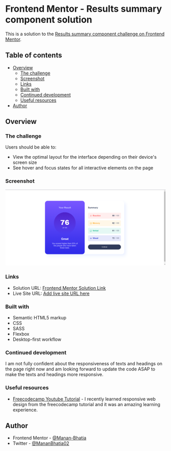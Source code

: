 # Frontend Mentor - Results summary component solution

This is a solution to the [Results summary component challenge on Frontend Mentor](https://www.frontendmentor.io/challenges/results-summary-component-CE_K6s0maV).

## Table of contents

- [Overview](#overview)
  - [The challenge](#the-challenge)
  - [Screenshot](#screenshot)
  - [Links](#links)
  - [Built with](#built-with)
  - [Continued development](#continued-development)
  - [Useful resources](#useful-resources)
- [Author](#author)


## Overview

### The challenge

Users should be able to:

- View the optimal layout for the interface depending on their device's screen size
- See hover and focus states for all interactive elements on the page

### Screenshot

![](./assets/images/ss1.png)

### Links

- Solution URL: [Frontend Mentor Solution Link](https://www.frontendmentor.io/solutions/responsive-results-summary-component-I_2J3Mp3XX)
- Live Site URL: [Add live site URL here](https://results-summary-component07.netlify.app/)

### Built with

- Semantic HTML5 markup
- CSS
- SASS
- Flexbox
- Desktop-first workflow



### Continued development

I am not fully confident about the responsiveness of texts and headings on the page right now and am looking forward to update the code ASAP to make the texts and headings more responsive.


### Useful resources

- [Freecodecamp Youtube Tutorial](https://www.youtube.com/watch?v=srvUrASNj0s) - I recently learned responsive web design from the freecodecamp tutorial and it was an amazing learning experience.

## Author
- Frontend Mentor - [@Manan-Bhatia](https://www.frontendmentor.io/profile/Manan-Bhatia)
- Twitter - [@MananBhatia02](https://twitter.com/MananBhatia02)


